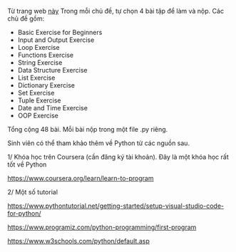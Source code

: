 Từ trang web [này](https://pynative.com/python-basic-exercise-for-beginners/) 
Trong mỗi chủ đề, tự chọn 4 bài tập để làm và nộp.
Các chủ đề gồm:

- Basic Exercise for Beginners
- Input and Output Exercise
- Loop Exercise
- Functions Exercise
- String Exercise
- Data Structure Exercise
- List Exercise
- Dictionary Exercise
- Set Exercise
- Tuple Exercise
- Date and Time Exercise
- OOP Exercise 

Tổng cộng 48 bài. Mỗi bài nộp trong một file .py riêng.

Sinh viên có thể tham khảo thêm về Python từ các nguồn sau.

1/ Khóa học trên Coursera (cần đăng ký tài khoản). Đây là một khóa học rất tốt về Python

https://www.coursera.org/learn/learn-to-program

2/ Một số tutorial

https://www.pythontutorial.net/getting-started/setup-visual-studio-code-for-python/

https://www.programiz.com/python-programming/first-program

https://www.w3schools.com/python/default.asp
